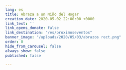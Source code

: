 ```yaml
---
lang: es
title: Abraza a un Niño del Hogar
creation_date: 2020-05-02 22:00:00 +0000
link_text: ''
link_opens_donate: false
link_destination: "/es/proximoseventos"
banner_image: "/uploads/2020/05/03/abrazos rect.png"
order: 0
hide_from_carousel: false
always_show: false
published: false

---
```


